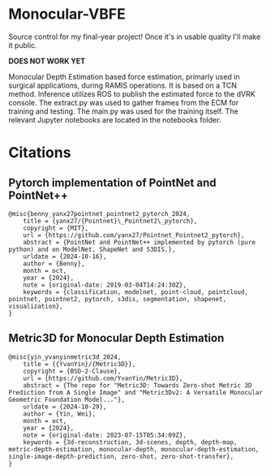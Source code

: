 # Monocular-VBFE

Source control for my final-year project! Once it's in usable quality I'll make it public.

**DOES NOT WORK YET**

Monocular Depth Estimation based force estimation, primarly used in surgical applications, during RAMIS operations.
It is based on a TCN method.
Inference utilizes ROS to publish the estimated force to the dVRK console.
The extract.py was used to gather frames from the ECM for training and testing.
The main.py was used for the training itself. The relevant Jupyter notebooks are located in the notebooks folder.



# Citations

## Pytorch implementation of PointNet and PointNet++
```
@misc{benny_yanx27pointnet_pointnet2_pytorch_2024,
	title = {yanx27/{Pointnet}\_Pointnet2\_pytorch},
	copyright = {MIT},
	url = {https://github.com/yanx27/Pointnet_Pointnet2_pytorch},
	abstract = {PointNet and PointNet++ implemented by pytorch (pure python) and on ModelNet, ShapeNet and S3DIS.},
	urldate = {2024-10-16},
	author = {Benny},
	month = oct,
	year = {2024},
	note = {original-date: 2019-03-04T14:24:30Z},
	keywords = {classification, modelnet, point-cloud, pointcloud, pointnet, pointnet2, pytorch, s3dis, segmentation, shapenet, visualization},
}
```

## Metric3D for Monocular Depth Estimation
```
@misc{yin_yvanyinmetric3d_2024,
	title = {{YvanYin}/{Metric3D}},
	copyright = {BSD-2-Clause},
	url = {https://github.com/YvanYin/Metric3D},
	abstract = {The repo for "Metric3D: Towards Zero-shot Metric 3D Prediction from A Single Image" and "Metric3Dv2: A Versatile Monocular Geometric Foundation Model..."},
	urldate = {2024-10-29},
	author = {Yin, Wei},
	month = oct,
	year = {2024},
	note = {original-date: 2023-07-15T05:34:09Z},
	keywords = {3d-reconstruction, 3d-scenes, depth, depth-map, metric-depth-estimation, monocular-depth, monocular-depth-estimation, single-image-depth-prediction, zero-shot, zero-shot-transfer},
}
```